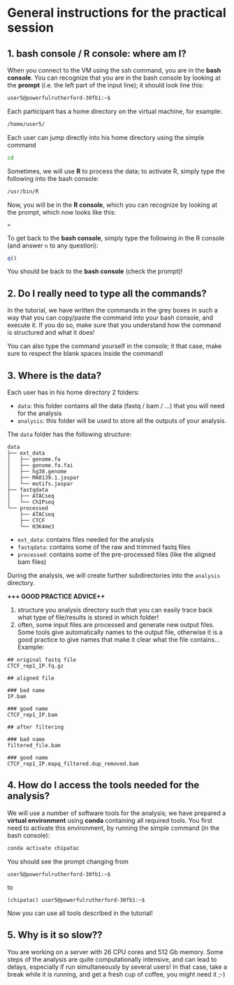 # General instructions for the practical session

## 1. bash console / R console: where am I?


When you connect to the VM using the ssh command, you are in the **bash console**. You can recognize that you are in the bash console by looking at the **prompt** (i.e. the left part of the input line); it should look line this:

```bash
user5@powerfulrutherford-30fb1:~$
```

Each participant has a home directory on the virtual machine, for example:

```bash
/home/user5/
```

Each user can jump directly into his home directory using the simple command

```bash
cd
````



Sometimes, we will use **R** to process the data; to activate R, simply type the following into the bash console:

```bash
/usr/bin/R
```

Now, you will be in the **R console**, which you can recognize by looking at the prompt, which now looks like this:

```
> 
```

To get back to the **bash console**, simply type the following in the R console (and answer `n` to any question):

```r
q()
```

You should be back to the **bash console** (check the prompt)!

## 2. Do I really need to type all the commands?

In the tutorial, we have written the commands in the grey boxes in such a way that you can copy/paste the command into your bash console, and execute it. If you do so, make sure that you understand how the command is structured and what it does!

You can also type the command yourself in the console; it that case, make sure to respect the blank spaces inside the command!

## 3. Where is the data?

Each user has in his home directory 2 folders:
* `data`: this folder contains all the data (fastq / bam / ...) that you will need for the analysis
* `analysis`: this folder will be used to store all the outputs of your analysis.

The `data` folder has the following structure:

```
data
├── ext_data
│   ├── genome.fa
│   ├── genome.fa.fai
│   ├── hg38.genome
│   ├── MA0139.1.jaspar
│   └── motifs.jaspar
├── fastqdata
│   ├── ATACseq
│   └── ChIPseq
└── processed
    ├── ATACseq
    ├── CTCF
    └── H3K4me3
```

* `ext_data`: contains files  needed for the analysis
* `fastqdata`: contains some of the raw and trimmed fastq files
* `processed`: contains some of the pre-processed files (like the aligned bam files)

During the analysis, we will create further subdirectories into the `analysis` directory.

**+++ GOOD PRACTICE ADVICE++**
 
1. structure you analysis directory such that you can easily trace back what type of file/results is stored in which folder!
2. often, some input files are processed and generate new output files. Some tools give automatically names to the output file, otherwise it is a good practice to give names that make it clear what the file contains...
Example:
```
## original fastq file
CTCF_rep1_IP.fq.gz

## aligned file

### bad name
IP.bam 

### good name
CTCF_rep1_IP.bam

## after filtering

### bad name
filtered_file.bam

### good name
CTCF_rep1_IP.mapq_filtered.dup_removed.bam
```

## 4. How do I access the tools needed for the analysis?

We will use a number of software tools for the analysis; we have prepared a **virtual environment** using **conda** containing all required tools. You first need to activate this environment, by running the simple command (in the bash console):

```bash
conda activate chipatac
```

You should see the prompt changing from 

```
user5@powerfulrutherford-30fb1:~$
```
to
```
(chipatac) user5@powerfulrutherford-30fb1:~$
```

Now you can use all tools described in the tutorial!

## 5. Why is it so slow??

You are working on a server with 26 CPU cores and 512 Gb memory. Some steps of the analysis are quite computationally intensive, and can lead to delays, especially if run simultaneously by several users! In that case, take a break while it is running, and get a fresh cup of coffee, you might need it ;-)
